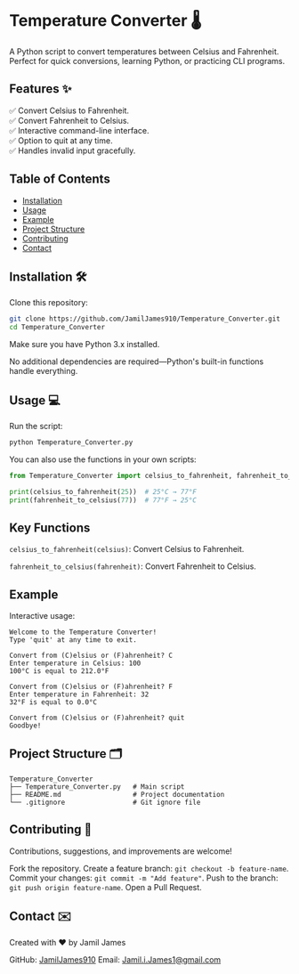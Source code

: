# Temperature Converter 🌡️
A Python script to convert temperatures between Celsius and Fahrenheit. Perfect for quick conversions, learning Python, or practicing CLI programs.

## Features ✨
✅ Convert Celsius to Fahrenheit.  
✅ Convert Fahrenheit to Celsius.  
✅ Interactive command-line interface.  
✅ Option to quit at any time.  
✅ Handles invalid input gracefully.  

## Table of Contents
- [Installation](#installation)
- [Usage](#usage)
- [Example](#example)
- [Project Structure](#project-structure)
- [Contributing](#contributing)
- [Contact](#contact)


## Installation 🛠️
Clone this repository:

```bash
git clone https://github.com/JamilJames910/Temperature_Converter.git
cd Temperature_Converter
````

Make sure you have Python 3.x installed.

No additional dependencies are required—Python's built-in functions handle everything.

## Usage 💻

Run the script:

```bash
python Temperature_Converter.py
```

You can also use the functions in your own scripts:

```python
from Temperature_Converter import celsius_to_fahrenheit, fahrenheit_to_celsius

print(celsius_to_fahrenheit(25))  # 25°C → 77°F
print(fahrenheit_to_celsius(77))  # 77°F → 25°C
```

## Key Functions

`celsius_to_fahrenheit(celsius)`: Convert Celsius to Fahrenheit.

`fahrenheit_to_celsius(fahrenheit)`: Convert Fahrenheit to Celsius.

## Example

Interactive usage:

```
Welcome to the Temperature Converter!
Type 'quit' at any time to exit.

Convert from (C)elsius or (F)ahrenheit? C
Enter temperature in Celsius: 100
100°C is equal to 212.0°F

Convert from (C)elsius or (F)ahrenheit? F
Enter temperature in Fahrenheit: 32
32°F is equal to 0.0°C

Convert from (C)elsius or (F)ahrenheit? quit
Goodbye!
```

## Project Structure 🗂️

```
Temperature_Converter
├── Temperature_Converter.py   # Main script
├── README.md                  # Project documentation
└── .gitignore                 # Git ignore file
```

## Contributing 🤝

Contributions, suggestions, and improvements are welcome!

Fork the repository.
Create a feature branch: `git checkout -b feature-name`.
Commit your changes: `git commit -m "Add feature"`.
Push to the branch: `git push origin feature-name`.
Open a Pull Request.

## Contact ✉️

Created with ❤️ by Jamil James

GitHub: [JamilJames910](https://github.com/JamilJames910)
Email: [Jamil.i.James1@gmail.com](mailto:Jamil.i.James1@gmail.com)

